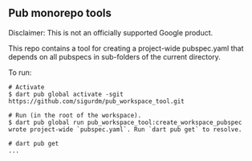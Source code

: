 ## Pub monorepo tools

Disclaimer: This is not an officially supported Google product.

This repo contains a tool for creating a project-wide pubspec.yaml that depends on all pubspecs in sub-folders of the current directory.

To run:

```
# Activate
$ dart pub global activate -sgit https://github.com/sigurdm/pub_workspace_tool.git

# Run (in the root of the workspace).
$ dart pub global run pub_workspace_tool:create_workspace_pubspec
wrote project-wide `pubspec.yaml`. Run `dart pub get` to resolve.

# dart pub get
...
```
